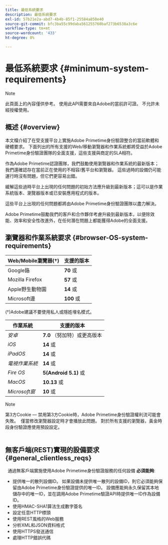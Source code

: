 ```yaml
---
title: 最低系統要求
description: 最低系統要求
exl-id: 57b21e2a-abd7-4b4b-85f1-25584a850e40
source-git-commit: bfc3ba55c99daba561255760baf273b6538a3c6e
workflow-type: tm+mt
source-wordcount: '433'
ht-degree: 0%

---
```


# 最低系統要求 {#minimum-system-requirements}

>[!NOTE]
>
>此頁面上的內容僅供參考。 使用此API需要來自Adobe的當前許可證。 不允許未經授權使用。


## 概述 {#overview}

本文檔介紹了在受支援平台上實施Adobe Primetime身份驗證整合的當前軟體和硬體要求。 下面列出的所有支援的Web/移動瀏覽器和作業系統都將受益於Adobe Primetime身份驗證團隊的全面支援，這些支援與商定的SLA相符。

作為Adobe Primetime認證團隊，我們鼓勵使用瀏覽器和作業系統的最新版本；我們還確認存在當前正在使用的不相容/舊平台和瀏覽器。 這些過時的設備仍可能運行時沒有問題，但它們更容易出錯。

緩解這些過時平台上出現的任何問題的初始方法應升級到最新版本；這可以是作業系統版本、瀏覽器版本或已安裝應用程式的版本。

這些平台上出現的任何問題都將由Adobe Primetime身份驗證團隊以盡力解決。 

Adobe Primetime鼓勵我們的客戶和合作夥伴考慮升級到最新版本，以便除效能、效率和安全性改進外，在任何潛在問題上都能獲得Adobe的全面支援。 


## 瀏覽器和作業系統要求 {#browser-OS-system-requirements}


| Web/Mobile瀏覽器(†) | 支援的版本 |
|---|---|
| Google鉻 | **70** 或 |
| Mozilla Firefox | **57** 或 |
| Apple野生動物園 | **14** 或 |
| Microsoft邊 | **100** 或 |

(†)Adobe建議不要使用私人或隱姓埋名模式。

| 作業系統 | 支援的版本 |
|---|---|
| *安卓* | **7.0** （努加特）或更高版本 |
| *iOS* | **14** 或 |
| *iPadOS* | **14** 或 |
| *電視作業系統* | **14** 或 |
| *Fire OS* | **5(Android 5.1)** 或 |
| *MacOS* | **10.13** 或 |
| *Microsoft窗* | **10** 或 |




>[!NOTE]
>
>第3方Cookie — 禁用第3方Cookie時，Adobe Primetime身份驗證權利流可能會失敗。  僅當修改瀏覽器設定時才會播放此問題。 對於所有支援的瀏覽器，黃金時段身份驗證應使用預設設定。\
 

## 無客戶端(REST)實現的設備要求 {#general_clientless_reqs}

 
通過無客戶端實施使用Adobe Primetime身份驗證服務的任何設備 **必須能夠**:

* 提供唯一的散列設備ID。 如果設備未提供唯一散列的設備ID，則它必須能夠保留由Adobe Primetime身份驗證提供的唯一ID。 設備應能夠永久保留其本地儲存中的唯一ID，並在調用Adobe Primetime驗證API時提供唯一ID作為設備ID。
* 使用HMAC-SHA1算法生成數字簽名
* 設定任意HTTP標頭
* 使用REST風格的Web服務
* 分析XML和JSON資料格式
* 使用HTTPS發送通信
* 處理HTTP錯誤代碼
